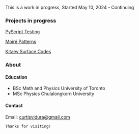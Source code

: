 This is a work in progress, Started May 10, 2024 - Continuing


### Projects in progress
[PyScript Testing](./PyScriptTest.html)

[Moiré Patterns](./Moire.html)

[Kitaev Surface Codes](./Toric.html)

### About
#### Education
*   BSc Math and Physics University of Toronto
*   MSc Physics Chulalongkorn University 

#### Contact
Email: curtisvidura@gmail.com


```
Thanks for visiting!
```
